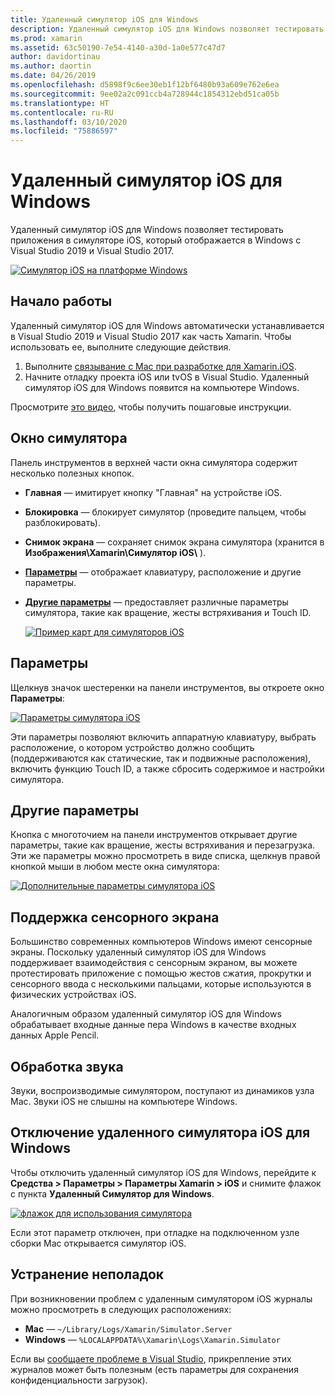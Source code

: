```yaml
---
title: Удаленный симулятор iOS для Windows
description: Удаленный симулятор iOS для Windows позволяет тестировать приложения в симуляторе iOS, который отображается в Windows с Visual Studio 2019.
ms.prod: xamarin
ms.assetid: 63c50190-7e54-4140-a30d-1a0e577c47d7
author: davidortinau
ms.author: daortin
ms.date: 04/26/2019
ms.openlocfilehash: d5898f9c6ee30eb1f12bf6480b93a609e762e6ea
ms.sourcegitcommit: 9ee02a2c091ccb4a728944c1854312ebd51ca05b
ms.translationtype: HT
ms.contentlocale: ru-RU
ms.lasthandoff: 03/10/2020
ms.locfileid: "75886597"
---
```

# <a name="remoted-ios-simulator-for-windows"></a>Удаленный симулятор iOS для Windows

Удаленный симулятор iOS для Windows позволяет тестировать приложения в симуляторе iOS, который отображается в Windows с Visual Studio 2019 и Visual Studio 2017.

[![Симулятор iOS на платформе Windows](images/hero-sml.png "Симулятор iOS на платформе Windows")](images/hero.png#lightbox)

## <a name="getting-started"></a>Начало работы

Удаленный симулятор iOS для Windows автоматически устанавливается в Visual Studio 2019 и Visual Studio 2017 как часть Xamarin. Чтобы использовать ее, выполните следующие действия.

1. Выполните [связывание с Mac при разработке для Xamarin.iOS](~/ios/get-started/installation/windows/connecting-to-mac/index.md).
2. Начните отладку проекта iOS или tvOS в Visual Studio. Удаленный симулятор iOS для Windows появится на компьютере Windows.

Просмотрите [это видео](deploy.md), чтобы получить пошаговые инструкции.

## <a name="simulator-window"></a>Окно симулятора

Панель инструментов в верхней части окна симулятора содержит несколько полезных кнопок.

- **Главная** — имитирует кнопку "Главная" на устройстве iOS.
- **Блокировка** — блокирует симулятор (проведите пальцем, чтобы разблокировать).
- **Снимок экрана** — сохраняет снимок экрана симулятора (хранится в **Изображения\Xamarin\Симулятор iOS\\** ).
- [**Параметры**](#settings) — отображает клавиатуру, расположение и другие параметры.
- [**Другие параметры**](#other-options) — предоставляет различные параметры симулятора, такие как вращение, жесты встряхивания и Touch ID.

    [![Пример карт для симуляторов iOS](images/maps-app-sml.png "Пример карт для симуляторов iOS")](images/maps-app.png#lightbox)

## <a name="settings"></a>Параметры

Щелкнув значок шестеренки на панели инструментов, вы откроете окно **Параметры**:

[![Параметры симулятора iOS](images/settings-sml.png "Параметры симулятора iOS")](images/settings.png#lightbox)

Эти параметры позволяют включить аппаратную клавиатуру, выбрать расположение, о котором устройство должно сообщить (поддерживаются как статические, так и подвижные расположения), включить функцию Touch ID, а также сбросить содержимое и настройки симулятора.

## <a name="other-options"></a>Другие параметры

Кнопка с многоточием на панели инструментов открывает другие параметры, такие как вращение, жесты встряхивания и перезагрузка. Эти же параметры можно просмотреть в виде списка, щелкнув правой кнопкой мыши в любом месте окна симулятора:

[![Дополнительные параметры симулятора iOS](images/more-sml.png "Дополнительные параметры симулятора iOS")](images/more.png#lightbox)

## <a name="touchscreen-support"></a>Поддержка сенсорного экрана

Большинство современных компьютеров Windows имеют сенсорные экраны. Поскольку удаленный симулятор iOS для Windows поддерживает взаимодействия с сенсорным экраном, вы можете протестировать приложение с помощью жестов сжатия, прокрутки и сенсорного ввода с несколькими пальцами, которые используются в физических устройствах iOS.

Аналогичным образом удаленный симулятор iOS для Windows обрабатывает входные данные пера Windows в качестве входных данных Apple Pencil.

## <a name="sound-handling"></a>Обработка звука

Звуки, воспроизводимые симулятором, поступают из динамиков узла Mac.
Звуки iOS не слышны на компьютере Windows.

## <a name="disabling-the-remoted-ios-simulator-for-windows"></a>Отключение удаленного симулятора iOS для Windows

Чтобы отключить удаленный симулятор iOS для Windows, перейдите к **Средства > Параметры > Параметры Xamarin > iOS** и снимите флажок с пункта **Удаленный Симулятор для Windows**.

[![флажок для использования симулятора](images/options-sml.png "флажок для использования симулятора")](images/options.png#lightbox)

Если этот параметр отключен, при отладке на подключенном узле сборки Mac открывается симулятор iOS.

## <a name="troubleshooting"></a>Устранение неполадок

При возникновении проблем с удаленным симулятором iOS журналы можно просмотреть в следующих расположениях:

- **Mac** — `~/Library/Logs/Xamarin/Simulator.Server`
- **Windows** — `%LOCALAPPDATA%\Xamarin\Logs\Xamarin.Simulator`

Если вы [сообщаете проблеме в Visual Studio](https://docs.microsoft.com/visualstudio/ide/how-to-report-a-problem-with-visual-studio), прикрепление этих журналов может быть полезным (есть параметры для сохранения конфиденциальности загрузок).
